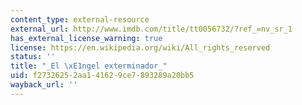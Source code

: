 ```yaml
---
content_type: external-resource
external_url: http://www.imdb.com/title/tt0056732/?ref_=nv_sr_1
has_external_license_warning: true
license: https://en.wikipedia.org/wiki/All_rights_reserved
status: ''
title: "_El \xE1ngel exterminador_"
uid: f2732625-2aa1-4162-9ce7-893289a20bb5
wayback_url: ''
---
```

